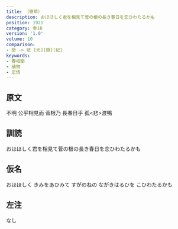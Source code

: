 ```yaml
---
title: （寄草）
description: おほほしく君を相見て菅の根の長き春日を恋ひわたるかも
position: 1921
category: 巻10
version: '1.0'
volume: 10
comparison:
- 戀 -> 悲 [元][類][紀]
keywords:
- 春相聞
- 植物
- 恋情
---
```


## 原文

不明 公乎相見而 菅根乃 長春日乎 孤<悲>渡鴨

## 訓読

おほほしく君を相見て菅の根の長き春日を恋ひわたるかも

## 仮名

おほほしく きみをあひみて すがのねの ながきはるひを こひわたるかも

## 左注

なし
